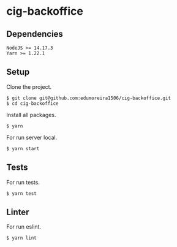 # cig-backoffice

## Dependencies

```
NodeJS >= 14.17.3
Yarn >= 1.22.1
```

## Setup

Clone the project.

```console
$ git clone git@github.com:edumoreira1506/cig-backoffice.git
$ cd cig-backoffice
```

Install all packages.

```console
$ yarn
```

For run server local.

```console
$ yarn start
```

## Tests

For run tests.

```console
$ yarn test
```

## Linter

For run eslint.

```console
$ yarn lint
```

